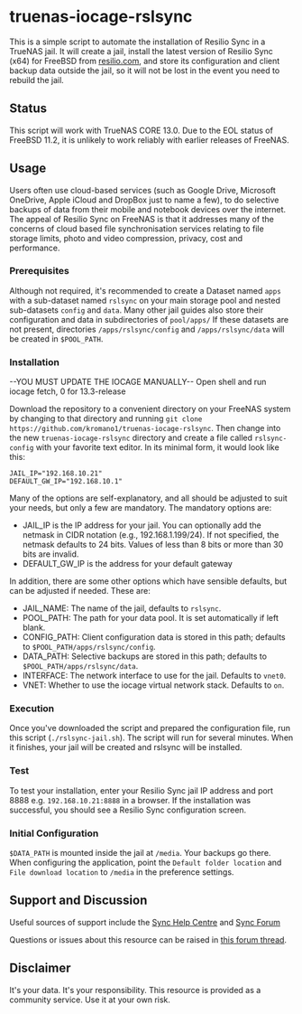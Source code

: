 # truenas-iocage-rslsync
This is a simple script to automate the installation of Resilio Sync in a TrueNAS jail. It will create a jail, install the latest version of Resilio Sync (x64) for FreeBSD from [resilio.com](https://www.resilio.com/individuals/), and store its configuration and client backup data outside the jail, so it will not be lost in the event you need to rebuild the jail.  

## Status
This script will work with TrueNAS CORE 13.0. Due to the EOL status of FreeBSD 11.2, it is unlikely to work reliably with earlier releases of FreeNAS.

## Usage
Users often use cloud-based services (such as Google Drive, Microsoft OneDrive, Apple iCloud and DropBox just to name a few), to do selective backups of data from their mobile and notebook devices over the internet. The appeal of Resilio Sync on FreeNAS is that it addresses many of the concerns of cloud based file synchronisation services relating to file storage limits, photo and video compression, privacy, cost and performance.

### Prerequisites

Although not required, it's recommended to create a Dataset named `apps` with a sub-dataset named `rslsync` on your main storage pool and nested sub-datasets `config` and `data`.  Many other jail guides also store their configuration and data in subdirectories of `pool/apps/` If these datasets are not present, directories `/apps/rslsync/config` and `/apps/rslsync/data` will be created in `$POOL_PATH`.

### Installation

--YOU MUST UPDATE THE IOCAGE MANUALLY--
Open shell and run iocage fetch, 0 for 13.3-release

Download the repository to a convenient directory on your FreeNAS system by changing to that directory and running `git clone https://github.com/kromano1/truenas-iocage-rslsync`. Then change into the new `truenas-iocage-rslsync` directory and create a file called `rslsync-config` with your favorite text editor. In its minimal form, it would look like this:

```
JAIL_IP="192.168.10.21"
DEFAULT_GW_IP="192.168.10.1"
```

Many of the options are self-explanatory, and all should be adjusted to suit your needs, but only a few are mandatory. The mandatory options are:

- JAIL_IP is the IP address for your jail. You can optionally add the netmask in CIDR notation (e.g., 192.168.1.199/24). If not specified, the netmask defaults to 24 bits. Values of less than 8 bits or more than 30 bits are invalid.
- DEFAULT_GW_IP is the address for your default gateway

In addition, there are some other options which have sensible defaults, but can be adjusted if needed. These are:

- JAIL_NAME: The name of the jail, defaults to `rslsync`.
- POOL_PATH: The path for your data pool. It is set automatically if left blank.
- CONFIG_PATH: Client configuration data is stored in this path; defaults to `$POOL_PATH/apps/rslsync/config`.
- DATA_PATH: Selective backups are stored in this path; defaults to `$POOL_PATH/apps/rslsync/data`.
- INTERFACE: The network interface to use for the jail. Defaults to `vnet0`.
- VNET: Whether to use the iocage virtual network stack. Defaults to `on`.

### Execution

Once you've downloaded the script and prepared the configuration file, run this script (`./rslsync-jail.sh`). The script will run for several minutes. When it finishes, your jail will be created and rslsync will be installed.

### Test

To test your installation, enter your Resilio Sync jail IP address and port 8888 e.g. `192.168.10.21:8888` in a browser. If the installation was successful, you should see a Resilio Sync configuration screen.

### Initial Configuration

`$DATA_PATH` is mounted inside the jail at `/media`. Your backups go there. When configuring the application, point the `Default folder location` and `File download location` to `/media` in the preference settings.

## Support and Discussion

Useful sources of support include the [Sync Help Centre](https://help.resilio.com/hc/en-us/categories/200140177-Get-started-with-Sync) and [Sync Forum](https://forum.resilio.com/)

Questions or issues about this resource can be raised in [this forum thread](https://www.ixsystems.com/community/threads/scripted-resilio-sync-installation.86766/).  

## Disclaimer
It's your data. It's your responsibility. This resource is provided as a community service. Use it at your own risk.
